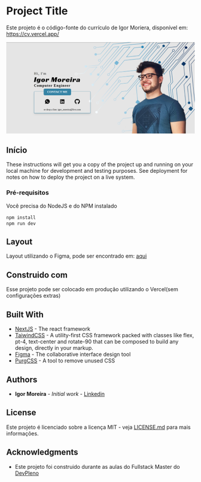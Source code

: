 # Project Title

Este projeto é o código-fonte do currículo de Igor Moriera, disponível em: https://cv.vercel.app/

![Preview](https://github.com/Igor-Moreira/CV/blob/main/Screenshot.png?raw=true)

## Início

These instructions will get you a copy of the project up and running on your local machine for development and testing purposes. See deployment for notes on how to deploy the project on a live system.

### Pré-requisitos

Você precisa do NodeJS e do NPM instalado

```
npm install
npm run dev
```
## Layout

Layout utilizando o Figma, pode ser encontrado em: [aqui](https://www.figma.com/file/ZFmoFjtcgOxG1HrU5Zsg45/Resume?node-id=3%3A2)

## Construido com

Esse projeto pode ser colocado em produção utilizando o Vercel(sem configurações extras)

## Built With

* [NextJS](https://nextjs.org/) - The react framework
* [TaiwindCSS](https://tailwindcss.com/) - A utility-first CSS framework packed with classes like flex, pt-4, text-center and rotate-90 that can be composed to build any design, directly in your markup.
* [Figma](https://www.figma.com/) - The collaborative interface design tool
* [PurgCSS](https://purgecss.com/) - A tool to remove unused CSS

## Authors

* **Igor Moreira** - *Initial work* - [Linkedin](https://www.linkedin.com/in/igormoreiraufu/)

## License

Este projeto é licenciado sobre a licença MIT - veja [LICENSE.md](LICENSE.md) para mais informações.

## Acknowledgments

* Este projeto foi construido durante as aulas do Fullstack Master do [DevPleno](https://devpleno.com)

